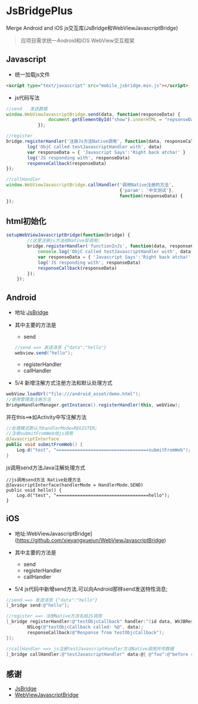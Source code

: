 # JsBridgePlus
Merge Android and iOS js交互库(JsBridge和WebViewJavascriptBridge)

> 应项目需求统一Android和iOS WebView交互框架

## Javascript
- 统一加载js文件

```Html
<script type="text/javascript" src="mobile_jsbridge.min.js"></script>
```

- js代码写法

```javascript
//send   发送数据
window.WebViewJavascriptBridge.send(data, function(responseData) {
                document.getElementById("show").innerHTML = "repsonseData from java, data " + responseData
            });

//register
bridge.registerHandler('注册Js方法Native调用', function(data, responseCallback) {
        log('ObjC called testJavascriptHandler with', data)
        var responseData = { 'Javascript Says':'Right back atcha!' }
        log('JS responding with', responseData)
        responseCallback(responseData)
});

//callHandler 
window.WebViewJavascriptBridge.callHandler('调用Native注册的方法', 
                                           {'param': '中文测试'}, 
                                           function(responseData) {
});
```



## html初始化
```javascript
setupWebViewJavascriptBridge(function(bridge) {
        //这里注册js方法给Native层调用;
        bridge.registerHandler('functionInJs', function(data, responseCallback) {
            console.log('ObjC called testJavascriptHandler with', data)
            var responseData = { 'Javascript Says':'Right back atcha!' }
            log('JS responding with', responseData)
            responseCallback(responseData)
        });
    });
```

## Android

- 地址:[JsBridge](https://github.com/xieyangxuejun/JsBridge)


- 其中主要的方法是
    - send

    ```Java
    //send ==> 发送消息 {"data":"hello"}
    webview.send("hello");
    ```

    - registerHandler
    - callHandler

- 5/4 新增注解方式注册方法和默认处理方式
```java
webView.loadUrl("file:///android_asset/demo.html");
//使用管理类注册方法
BridgeHandlerManager.getInstance().registerHandler(this, webView);
```

并在this==>如Activity中写注解方法
```Java
//处理模式默认为handlerMode=REGISTER;
//注册submitFromWeb给js调用
@JavascriptInterface
public void submitFromWeb() {
    Log.d("test", "===================================submitFromWeb");
}
```

js调用send方法Java注解处理方式

```
//js调用send方法 Native处理方法
@JavascriptInterface(handlerMode = HandlerMode.SEND)
public void hello() {
    Log.d("test", "===================================hello");
}
```



## iOS

- 地址:WebViewJavascriptBridge](https://github.com/xieyangxuejun/WebViewJavascriptBridge)


- 其中主要的方法是
  - send
  - registerHandler
  - callHandler


- 5/4 js代码中新增send方法.可以向Android那样send发送特性消息;


```objective-c
//send ==> 发送消息 {"data":"hello"}
[_bridge send:@"hello"];

//register ==> 注册Native方法名给JS调用
[_bridge registerHandler:@"testObjcCallback" handler:^(id data, WVJBResponseCallback responseCallback) {
        NSLog(@"testObjcCallback called: %@", data);
        responseCallback(@"Response from testObjcCallback");
}];

//callHandler ==> js注册testJavascriptHandler方法Native调用并传数据
[_bridge callHandler:@"testJavascriptHandler" data:@{ @"foo":@"before ready" }];
```



## 感谢

- [JsBridge](https://github.com/lzyzsd/JsBridge)
- [WebViewJavascriptBridge](https://github.com/marcuswestin/WebViewJavascriptBridge)










